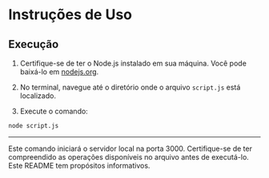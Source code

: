 # Instruções de Uso

## Execução

1. Certifique-se de ter o Node.js instalado em sua máquina. Você pode baixá-lo em [nodejs.org](https://nodejs.org/).

2. No terminal, navegue até o diretório onde o arquivo `script.js` está localizado.

3. Execute o comando:

```bash
node script.js
```

---

Este comando iniciará o servidor local na porta 3000. Certifique-se de ter compreendido as operações disponíveis no arquivo antes de executá-lo. Este README tem propósitos informativos.